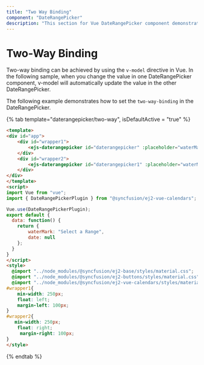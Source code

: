 ```yaml
---
title: "Two Way Binding"
component: "DateRangePicker"
description: "This section for Vue DateRangePicker component demonstrates two-way binding."
---
```


# Two-Way Binding

Two-way binding can be achieved by using the `v-model` directive in Vue. In the following sample, when you change the value in one DateRangePicker component, v-model will automatically update the value in the other DateRangePicker.

The following example demonstrates how to set the `two-way-binding` in the DateRangePicker.

{% tab template="daterangepicker/two-way", isDefaultActive = "true" %}

```html
<template>
<div id="app">
    <div id="wrapper1">
        <ejs-daterangepicker id="daterangepicker" :placeholder="waterMark" v-model="date"></ejs-daterangepicker>
    </div>
    <div id="wrapper2">
        <ejs-daterangepicker id="daterangepicker1" :placeholder="waterMark" v-model="date"></ejs-daterangepicker>
    </div>
</div>
</template>
<script>
import Vue from "vue";
import { DateRangePickerPlugin } from "@syncfusion/ej2-vue-calendars";

Vue.use(DateRangePickerPlugin);
export default {
  data: function() {
    return {
        waterMark: "Select a Range",
        date: null
    };
  }
}
</script>
<style>
  @import "../node_modules/@syncfusion/ej2-base/styles/material.css";
  @import "../node_modules/@syncfusion/ej2-buttons/styles/material.css";
  @import "../node_modules/@syncfusion/ej2-vue-calendars/styles/material.css";
#wrapper1{
    min-width: 250px;
    float: left;
    margin-left: 100px;
}
#wrapper2{
   min-width: 250px;
    float: right;
     margin-right: 100px;
}
</style>
```

{% endtab %}